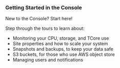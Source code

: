 ### Getting Started in the Console

New to the Console? Start here!

Step through the tours to learn about:

- Monitoring your CPU, storage, and TCore use
- Site properties and how to scale your system
- Snapshots and backups, to keep your data safe
- S3 buckets, for those who use AWS object store
- Managing users and notifications
